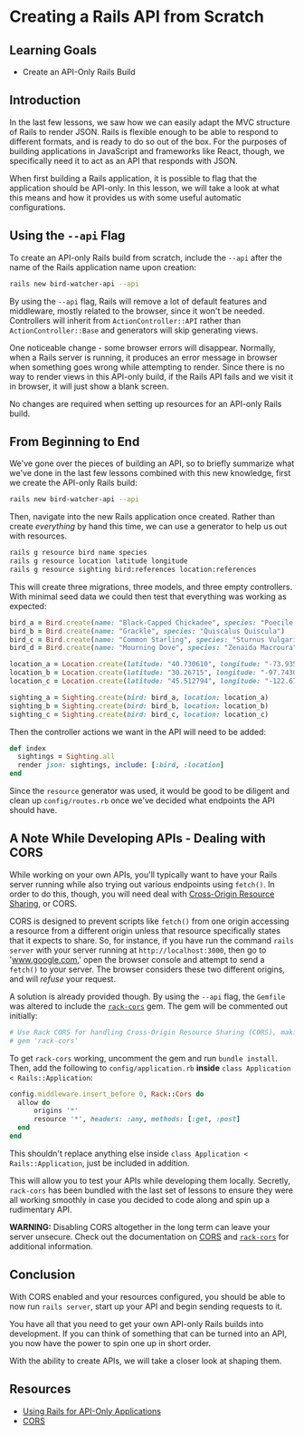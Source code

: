 # Creating a Rails API from Scratch

## Learning Goals

- Create an API-Only Rails Build

## Introduction

In the last few lessons, we saw how we can easily adapt the MVC structure of
Rails to render JSON. Rails is flexible enough to be able to respond to
different formats, and is ready to do so out of the box. For the purposes of
building applications in JavaScript and frameworks like React, though, we
specifically need it to act as an API that responds with JSON.

When first building a Rails application, it is possible to flag that the
application should be API-only. In this lesson, we will take a look at what this
means and how it provides us with some useful automatic configurations.

## Using the `--api` Flag

To create an API-only Rails build from scratch, include the `--api` after the
name of the Rails application name upon creation:

```sh
rails new bird-watcher-api --api
```

By using the `--api` flag, Rails will remove a lot of default features and
middleware, mostly related to the browser, since it won't be needed. Controllers
will inherit from `ActionController::API` rather than `ActionController::Base`
and generators will skip generating views.

One noticeable change - some browser errors will disappear. Normally, when a Rails
server is running, it produces an error message in browser when something goes
wrong while attempting to render. Since there is no way to render views in this
API-only build, if the Rails API fails and we visit it in browser, it will just
show a blank screen.

No changes are required when setting up resources for an API-only Rails build.

## From Beginning to End

We've gone over the pieces of building an API, so to briefly summarize what
we've done in the last few lessons combined with this new knowledge, first we
create the API-only Rails build:

```sh
rails new bird-watcher-api --api
```

Then, navigate into the new Rails application once created. Rather than create
_everything_ by hand this time, we can use a generator to help us out with
resources.

```sh
rails g resource bird name species
rails g resource location latitude longitude
rails g resource sighting bird:references location:references
```

This will create three migrations, three models, and three empty controllers. With
minimal seed data we could then test that everything was working as expected:

```ruby
bird_a = Bird.create(name: "Black-Capped Chickadee", species: "Poecile Atricapillus")
bird_b = Bird.create(name: "Grackle", species: "Quiscalus Quiscula")
bird_c = Bird.create(name: "Common Starling", species: "Sturnus Vulgaris")
bird_d = Bird.create(name: "Mourning Dove", species: "Zenaida Macroura")

location_a = Location.create(latitude: "40.730610", longitude: "-73.935242")
location_b = Location.create(latitude: "30.26715", longitude: "-97.74306")
location_c = Location.create(latitude: "45.512794", longitude: "-122.679565")

sighting_a = Sighting.create(bird: bird_a, location: location_a)
sighting_b = Sighting.create(bird: bird_b, location: location_b)
sighting_c = Sighting.create(bird: bird_c, location: location_c)
```

Then the controller actions we want in the API will need to be added:

```ruby
def index
  sightings = Sighting.all
  render json: sightings, include: [:bird, :location]
end
```

Since the `resource` generator was used, it would be good to be diligent and
clean up `config/routes.rb` once we've decided what endpoints the API should
have.

## A Note While Developing APIs - Dealing with CORS

While working on your own APIs, you'll typically want to have your Rails server
running while also trying out various endpoints using `fetch()`. In order to do
this, though, you will need deal with [Cross-Origin Resource Sharing][CORS], or CORS.

CORS is designed to prevent scripts like `fetch()` from one origin accessing a
resource from a different origin unless that resource specifically states that
it expects to share. So, for instance, if you have run the command `rails
server` with your server running at `http://localhost:3000`, then go to
'www.google.com,' open the browser console and attempt to send a `fetch()` to your
server. The browser considers these two different origins, and will _refuse_
your request.

A solution is already provided though. By using the `--api` flag, the `Gemfile`
was altered to include the [`rack-cors`][rack-cors] gem. The gem will be commented out initially:

```ruby
# Use Rack CORS for handling Cross-Origin Resource Sharing (CORS), making cross-origin AJAX possible
# gem 'rack-cors'
```

To get `rack-cors` working, uncomment the gem and run `bundle install`. Then, add the following to
`config/application.rb` **inside** `class Application < Rails::Application`:

```ruby
config.middleware.insert_before 0, Rack::Cors do
  allow do
      origins '*'
      resource '*', headers: :any, methods: [:get, :post]
  end
end
```

This shouldn't replace anything else inside `class Application < Rails::Application`,
just be included in addition.

This will allow you to test your APIs while developing them locally. Secretly,
`rack-cors` has been bundled with the last set of lessons to ensure they were
all working smoothly in case you decided to code along and spin up a rudimentary
API.

**WARNING:** Disabling CORS altogether in the long term can leave your server
unsecure. Check out the documentation on [CORS] and [`rack-cors`][rack-cors] for
additional information.

## Conclusion

With CORS enabled and your resources configured, you should be able to now
run `rails server`, start up your API and begin sending requests to it. 

You have all that you need to get your own API-only Rails builds into
development. If you can think of something that can be turned into an API, you
now have the power to spin one up in short order.

With the ability to create APIs, we will take a closer look at shaping them.

## Resources

- [Using Rails for API-Only Applications][api]
- [CORS][]

[CORS]: https://developer.mozilla.org/en-US/docs/Web/HTTP/CORS
[api]: https://guides.rubyonrails.org/api_app.html
[manual setup]: https://help.learn.co/technical-support/local-environment/mac-osx-manual-environment-set-up
[sqlite]: https://www.sqlite.org/index.html
[rack-cors]: https://github.com/cyu/rack-cors